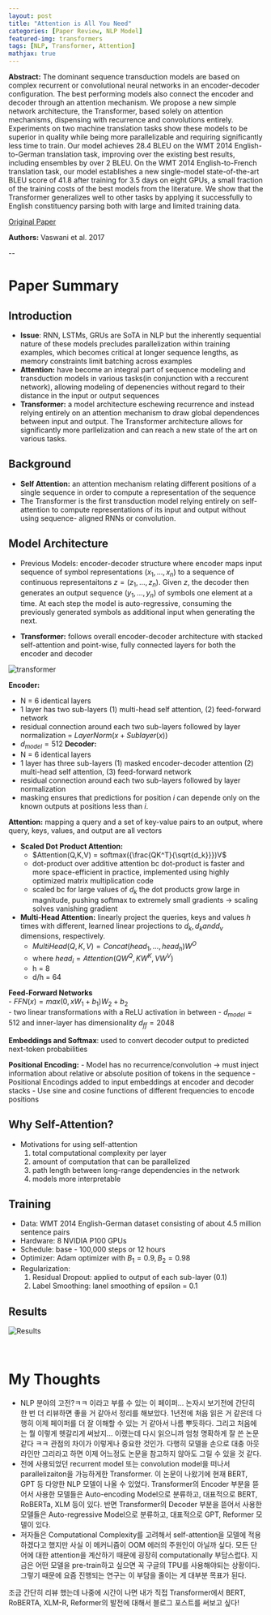 ```yaml
---
layout: post
title: "Attention is All You Need"
categories: [Paper Review, NLP Model]
featured-img: transformers
tags: [NLP, Transformer, Attention]
mathjax: true
---
```


**Abstract:** The dominant sequence transduction models are based on complex recurrent or convolutional neural networks in an encoder-decoder configuration. The best performing models also connect the encoder and decoder through an attention mechanism. We propose a new simple network architecture, the Transformer, based solely on attention mechanisms, dispensing with recurrence and convolutions entirely. Experiments on two machine translation tasks show these models to be superior in quality while being more parallelizable and requiring significantly less time to train. Our model achieves 28.4 BLEU on the WMT 2014 English-to-German translation task, improving over the existing best results, including ensembles by over 2 BLEU. On the WMT 2014 English-to-French translation task, our model establishes a new single-model state-of-the-art BLEU score of 41.8 after training for 3.5 days on eight GPUs, a small fraction of the training costs of the best models from the literature. We show that the Transformer generalizes well to other tasks by applying it successfully to English constituency parsing both with large and limited training data.

[Original Paper](https://arxiv.org/abs/1706.03762)

**Authors:** Vaswani et al. 2017

--

# Paper Summary

## Introduction
- **Issue**: RNN, LSTMs, GRUs are SoTA in NLP but the inherently sequential nature of these models precludes parallelization within training examples, which becomes critical at longer sequence lengths, as memory constraints limit batching across examples
- **Attention:** have become an integral part of sequence modeling and transduction models in various tasks(in conjunction with a reccurent network), allowing modeling of depenencies without regard to their distance in the input or output sequences
- **Transformer:** a model architecture eschewing recurrence and instead relying entirely on an attention mechanism to draw global dependences between input and output. The Transformer architecture allows for significantly more parllelization and can reach a new state of the art on various tasks.

## Background
- **Self Attention:** an attention mechanism relating different positions of a single sequence in order to compute a representation of the sequence
- The Transformer is the first transduction model relying entirely on self-attention to compute representations of its input and output without using sequence- aligned RNNs or convolution.

## Model Architecture
- Previous Models: encoder-decoder structure where encoder maps input sequence of symbol representations $(x_1,..., x_n)$ to a sequence of continuous representaitons $z = (z_1, ..., z_n)$. Given $z$, the decoder then generates an output sequence $(y_1, ..., y_n)$ of symbols one element at a time. At each step the model is auto-regressive, consuming the previously generated symbols as additional input when generating the next.

- **Transformer:** follows overall encoder-decoder architecture with stacked self-attention and point-wise, fully connected layers for both the encoder and decoder

![transformer](https://camo.githubusercontent.com/8e489fab63c274c0dbbd3e882c0b9044f74392a1c0bda92393839796d44d621f/687474703a2f2f696d6775722e636f6d2f316b72463252362e706e67)


**Encoder:** 
- N = 6 identical layers
- 1 layer has two sub-layers (1) multi-head self attention, (2) feed-forward network
- residual connection around each two sub-layers followed by layer normalization = $LayerNorm(x + Sublayer(x))$
- $d_{model} = 512$
**Decoder:**
- N = 6 identical layers
- 1 layer has three sub-layers (1) masked encoder-decoder attention (2) multi-head self attention, (3) feed-forward network
- residual connection around each two sub-layers followed by layer normalization 
- masking ensures that predictions for position *i* can depende only on the known outputs at positions less than *i*.

**Attention:** mapping a query and a set of key-value pairs to an output, where query, keys, values, and output are all vectors
- **Scaled Dot Product Attention:** 
    - $Attention(Q,K,V) = softmax({\frac{QK^T}{\sqrt{d_k}}})V$
    - dot-product over additive attention bc dot-product is faster and more space-efficient in practice, implemented using highly optimized matrix multiplication code
    - scaled bc for large values of $d_k$ the dot products grow large in magnitude, pushing softmax to extremely small gradients -> scaling solves vanishing gradient
- **Multi-Head Attention:**  linearly project the queries, keys and values *h* times with different, learned linear projections to $d_k , d_k and d_v$ dimensions, respectively.
    - $MultiHead(Q,K,V) = Concat(head_1, ..., head_h)W^O$
    - where $head_i = Attention(QW^Q, KW^K, VW^V)$
    - h = 8
    - d/h = 64

**Feed-Forward Networks**<br>
    - $FFN(x) = max(0, xW_1 + b_1)W_2 + b_2$<br>
    - two linear transformations with a ReLU activation in between
    - $d_{model} = 512$ and inner-layer has dimensionality $d_{ff} = 2048$

**Embeddings and Softmax**: used to convert decoder output to predicted next-token probabilities

**Positional Encoding:** 
    - Model has no recurrence/convolution -> must inject information about relative or absolute position of tokens in the sequence
    - Positional Encodings added to input embeddings at encoder and decoder stacks
    - Use sine and cosine functions of different frequencies to encode positions

## Why Self-Attention?
- Motivations for using self-attention
    1. total computational complexity per layer
    2. amount of computation that can be parallelized
    3. path length between long-range dependencies in the network
    4. models more interpretable

## Training
- Data: WMT 2014 English-German dataset consisting of about 4.5 million sentence pairs
- Hardware: 8 NVIDIA P100 GPUs
- Schedule: base - 100,000 steps or 12 hours
- Optimizer: Adam optimizer with $B_1 = 0.9, B_2 = 0.98$
- Regularization:
    1. Residual Dropout: applied to output of each sub-layer (0.1)
    2. Label Smoothing: lanel smoothing of epsilon = 0.1

## Results

![Results](https://d3i71xaburhd42.cloudfront.net/204e3073870fae3d05bcbc2f6a8e263d9b72e776/8-Table2-1.png)


<br>

# My Thoughts
- NLP 분야의 고전?ㅋㅋ 이라고 부를 수 있는 이 페이퍼... 논자시 보기전에 간단히 한 번 더 리뷰하면 좋을 거 같아서 정리를 해보았다. 1년전에 처음 읽은 거 같은데 다행히 이제 페이퍼를 더 잘 이해할 수 있는 거 같아서 나름 뿌듯하다. 그리고 처음에는 뭘 이렇게 헷갈리게 써놨지... 이랬는데 다시 읽으니까 엄청 명확하게 잘 쓴 논문같다 ㅋㅋ 관점의 차이가 이렇게나 중요한 것인가. 다행히 모델을 손으로 대충 아웃라인만 그리라고 하면 이제 어느정도 논문을 참고하지 않아도 그릴 수 있을 것 같다.
- 전에 사용되었던 recurrent model 또는 convolution model을 떠나서 parallelizaiton을 가능하게한 Transformer. 이 논문이 나왔기에 현재 BERT, GPT 등 다양한 NLP 모델이 나올 수 있었다. Transformer의 Encoder 부분을 뜯어서 사용한 모델들은 Auto-encoding Model으로 분류하고, 대표적으로 BERT, RoBERTa, XLM 등이 있다. 반면 Transformer의 Decoder 부분을 뜯어서 사용한 모델들은 Auto-regressive Model으로 분류하고, 대표적으로 GPT, Reformer 모델이 있다. 
- 저자들은 Computational Complexity를 고려해서 self-attention을 모델에 적용하겠다고 했지만 사실 이 메커니즘이 OOM 에러의 주원인이 아닐까 싶다. 모든 단어에 대한 attention을 계산하기 때문에 굉장히 computationally 부담스럽다. 지금은 어떤 모델을 pre-train하고 싶으면 꼭 구글의 TPU를 사용해야되는 상황이다. 그렇기 때문에 요즘 진행되는 연구는 이 부담을 줄이는 게 대부분 목표가 된다.

조금 간단히 리뷰 했는데 나중에 시간이 나면 내가 직접 Transformer에서 BERT, RoBERTA, XLM-R, Reformer의 발전에 대해서 블로그 포스트를 써보고 싶다!